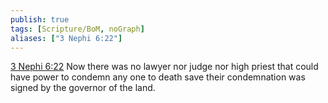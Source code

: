 ```yaml
---
publish: true
tags: [Scripture/BoM, noGraph]
aliases: ["3 Nephi 6:22"]
---
```

[3 Nephi 6:22](https://churchofjesuschrist.org/study/scriptures/bofm/3-ne/6?lang=eng&id=p22#p22) Now there was no lawyer nor judge nor high priest that could have power to condemn any one to death save their condemnation was signed by the governor of the land.
